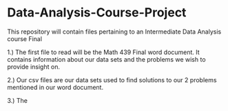 # Data-Analysis-Course-Project
This repository will contain files pertaining to an Intermediate Data Analysis course Final

1.) The first file to read will be the Math 439 Final word document. It contains information about our data sets and the problems we wish to provide insight on.

2.) Our csv files are our data sets used to find solutions to our 2 problems mentioned in our word document.

3.) The 
